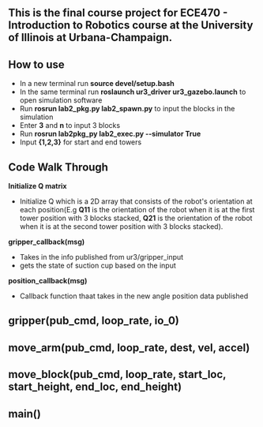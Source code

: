 ## **This is the final course project for **ECE470 - Introduction to Robotics** course at the University of Illinois at Urbana-Champaign.** ##

## How to use
- In a new terminal run **source devel/setup.bash**
- In the same terminal run **roslaunch ur3_driver ur3_gazebo.launch** to open simulation software
- Run **rosrun lab2_pkg.py lab2_spawn.py** to input the blocks in the simulation
- Enter **3** and **n** to input 3 blocks
- Run **rosrun lab2pkg_py lab2_exec.py --simulator True**
- Input **{1,2,3}** for start and end towers 

## Code Walk Through
**Initialize Q matrix**
- Initialize Q which is a 2D array that consists of the robot's orientation at each position(E.g **Q11** is the orientation of the robot when it is at the first tower position with $3$ blocks stacked, **Q21** is the orientation of the robot when it is at the second tower position with $3$ blocks stacked).


**gripper_callback(msg)**
- Takes in the info published from ur3/gripper_input
- gets the state of suction cup based on the input

**position_callback(msg)**
- Callback function thaat takes in the new angle position data published


**gripper(pub_cmd, loop_rate, io_0)**
- 


**move_arm(pub_cmd, loop_rate, dest, vel, accel)**
-

**move_block(pub_cmd, loop_rate, start_loc, start_height, end_loc, end_height)**
-

**main()**
-               
         

